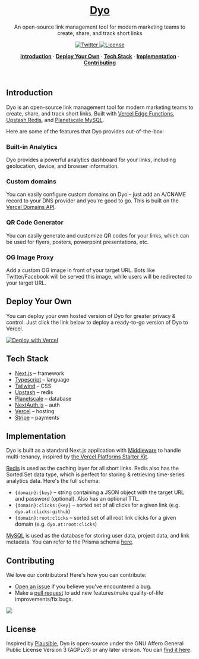 <a href="https://dyo.at">
  <h1 align="center">Dyo</h1>
</a>

<p align="center">
  An open-source link management tool for modern marketing teams to create, share, and track short links
</p>

<p align="center">
  <a href="https://twitter.com/DyonicLTD">
    <img src="https://img.shields.io/twitter/follow/DyonicLTD?style=flat&label=%40DyonicLTD&logo=twitter&color=2057C2&logoColor=fff" alt="Twitter" />
  </a>
  <a href="https://github.com/dyonc/dyo/blob/main/LICENSE">
    <img src="https://img.shields.io/github/license/dyonc/dyo?label=license&logo=github&color=f80&logoColor=fff" alt="License" />
  </a>
</p>

<p align="center">
  <a href="#introduction"><strong>Introduction</strong></a> ·
  <a href="#deploy-your-own"><strong>Deploy Your Own</strong></a> ·
  <a href="#tech-stack"><strong>Tech Stack</strong></a> ·
  <a href="#implementation"><strong>Implementation</strong></a> ·
  <a href="#contributing"><strong>Contributing</strong></a>
</p>
<br/>

## Introduction

Dyo is an open-source link management tool for modern marketing teams to create, share, and track short links. Built with [Vercel Edge Functions](http://vercel.com/edge), [Upstash Redis](https://docs.upstash.com/redis), and [Planetscale MySQL](https://planetscale.com/).

Here are some of the features that Dyo provides out-of-the-box:

### Built-in Analytics

Dyo provides a powerful analytics dashboard for your links, including geolocation, device, and browser information.

### Custom domains

You can easily configure custom domains on Dyo – just add an A/CNAME record to your DNS provider and you're good to go. This is built on the [Vercel Domains API](https://domains-api.vercel.app/).

### QR Code Generator

You can easily generate and customize QR codes for your links, which can be used for flyers, posters, powerpoint presentations, etc.

### OG Image Proxy

Add a custom OG image in front of your target URL. Bots like Twitter/Facebook will be served this image, while users will be redirected to your target URL.

## Deploy Your Own

You can deploy your own hosted version of Dyo for greater privacy & control. Just click the link below to deploy a ready-to-go version of Dyo to Vercel.

[![Deploy with Vercel](https://vercel.com/button)](https://dyo.at/deploy)

## Tech Stack

- [Next.js](https://nextjs.org/) – framework
- [Typescript](https://www.typescriptlang.org/) – language
- [Tailwind](https://tailwindcss.com/) – CSS
- [Upstash](https://upstash.com/) – redis
- [Planetscale](https://planetscale.com/) – database
- [NextAuth.js](https://next-auth.js.org/) – auth
- [Vercel](https://vercel.com/) – hosting
- [Stripe](https://stripe.com/) – payments

## Implementation

Dyo is built as a standard Next.js application with [Middleware](https://nextjs.org/docs/advanced-features/middleware) to handle multi-tenancy, inspired by [the Vercel Platforms Starter Kit](https://github.com/vercel/platforms).

[Redis](https://redis.io/) is used as the caching layer for all short links. Redis also has the Sorted Set data type, which is perfect for storing & retrieving time-series analytics data. Here's the full schema:

- `{domain}:{key}` – string containing a JSON object with the target URL and password (optional). Also has an optional TTL.
- `{domain}:clicks:{key}` – sorted set of all clicks for a given link (e.g. `dyo.at:clicks:github`)
- `{domain}:root:clicks` – sorted set of all root link clicks for a given domain (e.g. `dyo.at:root:clicks`)

[MySQL](https://www.mysql.com/) is used as the database for storing user data, project data, and link metadata. You can refer to the Prisma schema [here](/prisma/schema.prisma).

## Contributing

We love our contributors! Here's how you can contribute:

- [Open an issue](https://github.com/dyonc/dyo/issues) if you believe you've encountered a bug.
- Make a [pull request](https://github.com/dyonc/dyo/pull) to add new features/make quality-of-life improvements/fix bugs.

<a href="https://github.com/dyonc/dyo/graphs/contributors">
  <img src="https://contrib.rocks/image?repo=dyonc/dyo" />
</a>

## License

Inspired by [Plausible](https://plausible.io/), Dyo is open-source under the GNU Affero General Public License Version 3 (AGPLv3) or any later version. You can [find it here](https://github.com/dyonc/dyo/blob/main/LICENSE.md).
